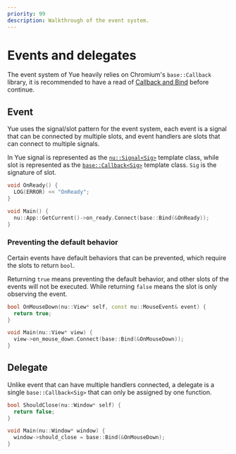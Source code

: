 ```yaml
---
priority: 99
description: Walkthrough of the event system.
---
```


# Events and delegates

The event system of Yue heavily relies on Chromium's `base::Callback` library,
it is recommended to have a read of [Callback and Bind][callback] before
continue.

## Event

Yue uses the signal/slot pattern for the event system, each event is a signal
that can be connected by multiple slots, and event handlers are slots that can
connect to multiple signals.

In Yue signal is represented as the [`nu::Signal<Sig>`](../api/signal.html)
template class, while slot is represented as the
[`base::Callback<Sig>`](../api/base_callback.html) template class. `Sig` is the
signature of slot.

```cpp
void OnReady() {
  LOG(ERROR) << "OnReady";
}

void Main() {
  nu::App::GetCurrent()->on_ready.Connect(base::Bind(&OnReady));
}
```

### Preventing the default behavior

Certain events have default behaviors that can be prevented, which require the
slots to return `bool`.

Returning `true` means preventing the default behavior, and other slots of the
events will not be executed. While returning `false` means the slot is only
observing the event.

```cpp
bool OnMouseDown(nu::View* self, const nu::MouseEvent& event) {
  return true;
}

void Main(nu::View* view) {
  view->on_mouse_down.Connect(base::Bind(&OnMouseDown));
}
```

## Delegate

Unlike event that can have multiple handlers connected, a delegate is a single
`base::Callback<Sig>` that can only be assigned by one function.

```cpp
bool ShouldClose(nu::Window* self) {
  return false;
}

void Main(nu::Window* window) {
  window->should_close = base::Bind(&OnMouseDown);
}
```

[callback]: https://chromium.googlesource.com/chromium/src/+/master/docs/callback.md
